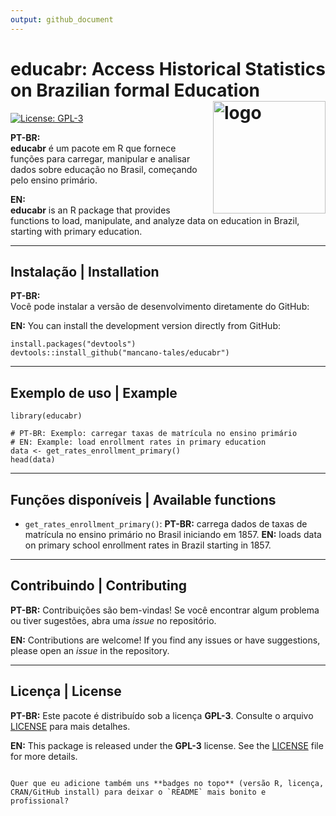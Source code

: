 ```yaml
---
output: github_document
---
```


# educabr: Access Historical Statistics on Brazilian formal Education <img align="right" src="man/figures/logo-gemini.png?raw=true" alt="logo" width="180">

[![License: GPL-3](https://img.shields.io/badge/License-GPL--3-blue.svg)](LICENSE)


**PT-BR:**  
**educabr** é um pacote em R que fornece funções para carregar, manipular e analisar dados sobre educação no Brasil, começando pelo ensino primário.  

**EN:**  
**educabr** is an R package that provides functions to load, manipulate, and analyze data on education in Brazil, starting with primary education.  

---

## Instalação | Installation

**PT-BR:**  
Você pode instalar a versão de desenvolvimento diretamente do GitHub:  

**EN:**
You can install the development version directly from GitHub:


```{r}
install.packages("devtools")
devtools::install_github("mancano-tales/educabr")
```


---

## Exemplo de uso | Example

```{r}
library(educabr)

# PT-BR: Exemplo: carregar taxas de matrícula no ensino primário
# EN: Example: load enrollment rates in primary education
data <- get_rates_enrollment_primary()
head(data)
```

---

## Funções disponíveis | Available functions

* `get_rates_enrollment_primary()`:
  **PT-BR:** carrega dados de taxas de matrícula no ensino primário no Brasil iniciando em 1857.
  **EN:** loads data on primary school enrollment rates in Brazil starting in 1857.

---

## Contribuindo | Contributing

**PT-BR:**
Contribuições são bem-vindas!
Se você encontrar algum problema ou tiver sugestões, abra uma *issue* no repositório.

**EN:**
Contributions are welcome!
If you find any issues or have suggestions, please open an *issue* in the repository.

---

## Licença | License

**PT-BR:**
Este pacote é distribuído sob a licença **GPL-3**.
Consulte o arquivo [LICENSE](LICENSE) para mais detalhes.

**EN:**
This package is released under the **GPL-3** license.
See the [LICENSE](LICENSE) file for more details.

```

Quer que eu adicione também uns **badges no topo** (versão R, licença, CRAN/GitHub install) para deixar o `README` mais bonito e profissional?
```
